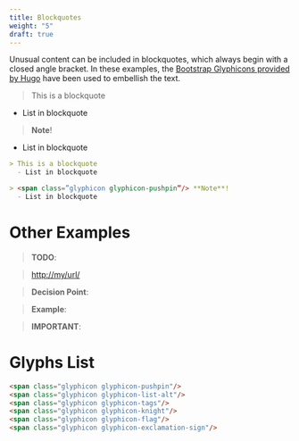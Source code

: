 ```yaml
---
title: Blockquotes
weight: "5"
draft: true
---
```


Unusual content can be included in blockquotes, which always begin with a closed angle bracket. In these examples, the [Bootstrap Glyphicons provided by Hugo](http://glyphicons.bootstrapcheatsheets.com/) have been used to embellish the text.

> This is a blockquote
  - List in blockquote

> <span class="glyphicon glyphicon-pushpin"/> **Note**!
  - List in blockquote

```md
> This is a blockquote
  - List in blockquote

> <span class=”glyphicon glyphicon-pushpin”/> **Note**!
  - List in blockquote
```

# Other Examples

> <span class="glyphicon glyphicon-list-alt"/> **TODO**:

> <span class="glyphicon glyphicon-tags"/> <http://my/url/>

> <span class="glyphicon glyphicon-knight"/> **Decision Point**:

> <span class="glyphicon glyphicon-flag"/> **Example**:

> <span class="glyphicon glyphicon-exclamation-sign"/> **IMPORTANT**:

# Glyphs List

```html
<span class="glyphicon glyphicon-pushpin"/>
<span class="glyphicon glyphicon-list-alt"/>
<span class="glyphicon glyphicon-tags"/>
<span class="glyphicon glyphicon-knight"/>
<span class="glyphicon glyphicon-flag"/>
<span class="glyphicon glyphicon-exclamation-sign"/>
```
